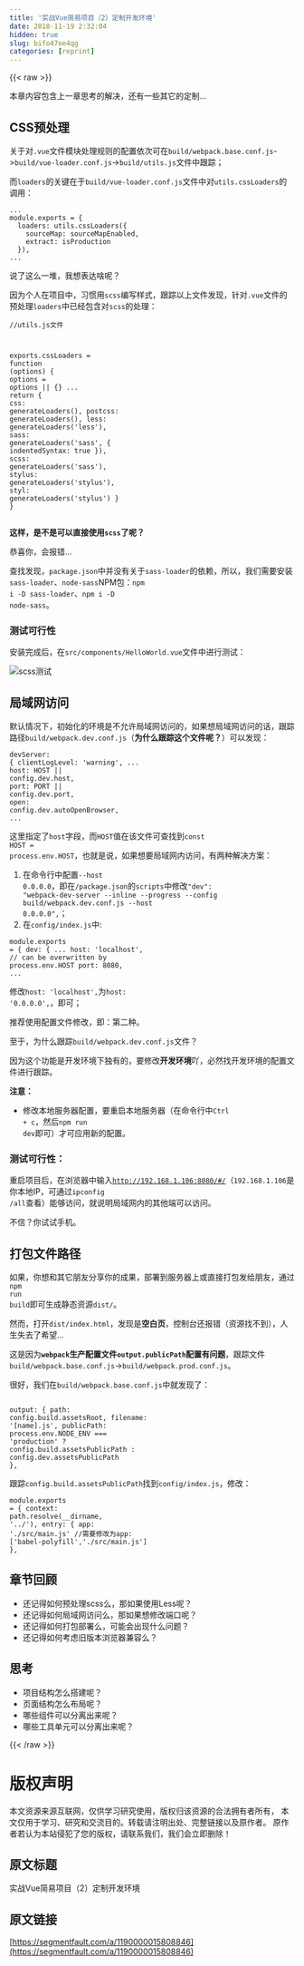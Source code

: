 ```yaml
---
title: '实战Vue简易项目（2）定制开发环境' 
date: 2018-11-19 2:32:04
hidden: true
slug: bifo47oe4qg
categories: [reprint]
---
```


{{< raw >}}
<p>&#x672C;&#x7AE0;&#x5185;&#x5BB9;&#x5305;&#x542B;&#x4E0A;&#x4E00;&#x7AE0;&#x601D;&#x8003;&#x7684;&#x89E3;&#x51B3;&#xFF0C;&#x8FD8;&#x6709;&#x4E00;&#x4E9B;&#x5176;&#x5B83;&#x7684;&#x5B9A;&#x5236;...</p><h2 id="articleHeader0">CSS&#x9884;&#x5904;&#x7406;</h2><p>&#x5173;&#x4E8E;&#x5BF9;<code>.vue</code>&#x6587;&#x4EF6;&#x6A21;&#x5757;&#x5904;&#x7406;&#x89C4;&#x5219;&#x7684;&#x914D;&#x7F6E;&#x4F9D;&#x6B21;&#x53EF;&#x5728;<code>build/webpack.base.conf.js</code>-&gt;<code>build/vue-loader.conf.js</code>-&gt;<code>build/utils.js</code>&#x6587;&#x4EF6;&#x4E2D;&#x8DDF;&#x8E2A;&#xFF1B;</p><p>&#x800C;<code>loaders</code>&#x7684;&#x5173;&#x952E;&#x5728;&#x4E8E;<code>build/vue-loader.conf.js</code>&#x6587;&#x4EF6;&#x4E2D;&#x5BF9;<code>utils.cssLoaders</code>&#x7684;&#x8C03;&#x7528;&#xFF1A;</p><div class="widget-codetool" style="display:none"><div class="widget-codetool--inner"><span class="selectCode code-tool" data-toggle="tooltip" data-placement="top" title="" data-original-title="&#x5168;&#x9009;"></span> <span type="button" class="copyCode code-tool" data-toggle="tooltip" data-placement="top" data-clipboard-text="...
module.exports = {
  loaders: utils.cssLoaders({
    sourceMap: sourceMapEnabled,
    extract: isProduction
  }),
..." title="" data-original-title="&#x590D;&#x5236;"></span> <span type="button" class="saveToNote code-tool" data-toggle="tooltip" data-placement="top" title="" data-original-title="&#x653E;&#x8FDB;&#x7B14;&#x8BB0;"></span></div></div><pre class="hljs clean"><code>...
<span class="hljs-keyword">module</span>.exports = {
  loaders: utils.cssLoaders({
    sourceMap: sourceMapEnabled,
    extract: isProduction
  }),
...</code></pre><p>&#x8BF4;&#x4E86;&#x8FD9;&#x4E48;&#x4E00;&#x5806;&#xFF0C;&#x6211;&#x60F3;&#x8868;&#x8FBE;&#x5565;&#x5462;&#xFF1F;</p><p>&#x56E0;&#x4E3A;&#x4E2A;&#x4EBA;&#x5728;&#x9879;&#x76EE;&#x4E2D;&#xFF0C;&#x4E60;&#x60EF;&#x7528;<code>scss</code>&#x7F16;&#x5199;&#x6837;&#x5F0F;&#xFF0C;&#x8DDF;&#x8E2A;&#x4EE5;&#x4E0A;&#x6587;&#x4EF6;&#x53D1;&#x73B0;&#xFF0C;&#x9488;&#x5BF9;<code>.vue</code>&#x6587;&#x4EF6;&#x7684;&#x9884;&#x5904;&#x7406;<code>loaders</code>&#x4E2D;&#x5DF2;&#x7ECF;&#x5305;&#x542B;&#x5BF9;<code>scss</code>&#x7684;&#x5904;&#x7406;&#xFF1A;</p><div class="widget-codetool" style="display:none"><div class="widget-codetool--inner"><span class="selectCode code-tool" data-toggle="tooltip" data-placement="top" title="" data-original-title="&#x5168;&#x9009;"></span> <span type="button" class="copyCode code-tool" data-toggle="tooltip" data-placement="top" data-clipboard-text="//utils.js&#x6587;&#x4EF6;

exports.cssLoaders = function (options) {
  options = options || {}
...
  return {
    css: generateLoaders(),
    postcss: generateLoaders(),
    less: generateLoaders(&apos;less&apos;),
    sass: generateLoaders(&apos;sass&apos;, { indentedSyntax: true }),
    scss: generateLoaders(&apos;sass&apos;),
    stylus: generateLoaders(&apos;stylus&apos;),
    styl: generateLoaders(&apos;stylus&apos;)
  }
}" title="" data-original-title="&#x590D;&#x5236;"></span> <span type="button" class="saveToNote code-tool" data-toggle="tooltip" data-placement="top" title="" data-original-title="&#x653E;&#x8FDB;&#x7B14;&#x8BB0;"></span></div></div><pre class="hljs vim"><code>//utils.js&#x6587;&#x4EF6;

exports.cssLoaders = <span class="hljs-function"><span class="hljs-keyword">function</span> <span class="hljs-params">(options)</span> {</span>
  <span class="hljs-keyword">options</span> = <span class="hljs-keyword">options</span> || {}
...
  <span class="hljs-keyword">return</span> {
    <span class="hljs-keyword">cs</span><span class="hljs-variable">s:</span> generateLoaders(),
    postcs<span class="hljs-variable">s:</span> generateLoaders(),
    les<span class="hljs-variable">s:</span> generateLoaders(<span class="hljs-string">&apos;less&apos;</span>),
    sas<span class="hljs-variable">s:</span> generateLoaders(<span class="hljs-string">&apos;sass&apos;</span>, { indentedSyntax: true }),
    <span class="hljs-keyword">scs</span><span class="hljs-variable">s:</span> generateLoaders(<span class="hljs-string">&apos;sass&apos;</span>),
    stylu<span class="hljs-variable">s:</span> generateLoaders(<span class="hljs-string">&apos;stylus&apos;</span>),
    sty<span class="hljs-variable">l:</span> generateLoaders(<span class="hljs-string">&apos;stylus&apos;</span>)
  }
}</code></pre><p><strong>&#x8FD9;&#x6837;&#xFF0C;&#x662F;&#x4E0D;&#x662F;&#x53EF;&#x4EE5;&#x76F4;&#x63A5;&#x4F7F;&#x7528;<code>scss</code>&#x4E86;&#x5462;&#xFF1F;</strong></p><p>&#x606D;&#x559C;&#x4F60;&#xFF0C;&#x4F1A;&#x62A5;&#x9519;...</p><p>&#x67E5;&#x627E;&#x53D1;&#x73B0;&#xFF0C;<code>package.json</code>&#x4E2D;&#x5E76;&#x6CA1;&#x6709;&#x5173;&#x4E8E;<code>sass-loader</code>&#x7684;&#x4F9D;&#x8D56;&#xFF0C;&#x6240;&#x4EE5;&#xFF0C;&#x6211;&#x4EEC;&#x9700;&#x8981;&#x5B89;&#x88C5;<code>sass-loader</code>&#x3001;<code>node-sass</code>NPM&#x5305;&#xFF1A;<code>npm i -D sass-loader</code>&#x3001;<code>npm i -D node-sass</code>&#x3002;</p><h3 id="articleHeader1">&#x6D4B;&#x8BD5;&#x53EF;&#x884C;&#x6027;</h3><p>&#x5B89;&#x88C5;&#x5B8C;&#x6210;&#x540E;&#xFF0C;&#x5728;<code>src/components/HelloWorld.vue</code>&#x6587;&#x4EF6;&#x4E2D;&#x8FDB;&#x884C;&#x6D4B;&#x8BD5;&#xFF1A;</p><p><span class="img-wrap"><img data-src="/img/bVbeuEx?w=929&amp;h=470" src="https://static.alili.tech/img/bVbeuEx?w=929&amp;h=470" alt="scss&#x6D4B;&#x8BD5;" title="scss&#x6D4B;&#x8BD5;" style="cursor:pointer;display:inline"></span></p><h2 id="articleHeader2">&#x5C40;&#x57DF;&#x7F51;&#x8BBF;&#x95EE;</h2><p>&#x9ED8;&#x8BA4;&#x60C5;&#x51B5;&#x4E0B;&#xFF0C;&#x521D;&#x59CB;&#x5316;&#x7684;&#x73AF;&#x5883;&#x662F;&#x4E0D;&#x5141;&#x8BB8;&#x5C40;&#x57DF;&#x7F51;&#x8BBF;&#x95EE;&#x7684;&#xFF0C;&#x5982;&#x679C;&#x60F3;&#x5C40;&#x57DF;&#x7F51;&#x8BBF;&#x95EE;&#x7684;&#x8BDD;&#xFF0C;&#x8DDF;&#x8E2A;&#x8DEF;&#x5F84;<code>build/webpack.dev.conf.js</code>&#xFF08;<strong>&#x4E3A;&#x4EC0;&#x4E48;&#x8DDF;&#x8E2A;&#x8FD9;&#x4E2A;&#x6587;&#x4EF6;&#x5462;&#xFF1F;</strong>&#xFF09;&#x53EF;&#x4EE5;&#x53D1;&#x73B0;&#xFF1A;</p><div class="widget-codetool" style="display:none"><div class="widget-codetool--inner"><span class="selectCode code-tool" data-toggle="tooltip" data-placement="top" title="" data-original-title="&#x5168;&#x9009;"></span> <span type="button" class="copyCode code-tool" data-toggle="tooltip" data-placement="top" data-clipboard-text="devServer: {
    clientLogLevel: &apos;warning&apos;,
...
    host: HOST || config.dev.host,
    port: PORT || config.dev.port,
    open: config.dev.autoOpenBrowser,
..." title="" data-original-title="&#x590D;&#x5236;"></span> <span type="button" class="saveToNote code-tool" data-toggle="tooltip" data-placement="top" title="" data-original-title="&#x653E;&#x8FDB;&#x7B14;&#x8BB0;"></span></div></div><pre class="hljs roboconf"><code>devServer: {
    <span class="hljs-attribute">clientLogLevel</span>: &apos;warning&apos;,
...
    host: HOST || config<span class="hljs-variable">.dev</span><span class="hljs-variable">.host</span>,
    port: PORT || config<span class="hljs-variable">.dev</span><span class="hljs-variable">.port</span>,
    open: config<span class="hljs-variable">.dev</span><span class="hljs-variable">.autoOpenBrowser</span>,
...</code></pre><p>&#x8FD9;&#x91CC;&#x6307;&#x5B9A;&#x4E86;<code>host</code>&#x5B57;&#x6BB5;&#xFF0C;&#x800C;<code>HOST</code>&#x503C;&#x5728;&#x8BE5;&#x6587;&#x4EF6;&#x53EF;&#x67E5;&#x627E;&#x5230;<code>const HOST = process.env.HOST</code>&#xFF0C;&#x4E5F;&#x5C31;&#x662F;&#x8BF4;&#xFF0C;&#x5982;&#x679C;&#x60F3;&#x8981;&#x5C40;&#x57DF;&#x7F51;&#x5185;&#x8BBF;&#x95EE;&#xFF0C;&#x6709;&#x4E24;&#x79CD;&#x89E3;&#x51B3;&#x65B9;&#x6848;&#xFF1A;</p><ol><li>&#x5728;&#x547D;&#x4EE4;&#x884C;&#x4E2D;&#x914D;&#x7F6E;<code>--host 0.0.0.0</code>&#xFF0C;&#x5373;&#x5728;<code>/package.json</code>&#x7684;<code>scripts</code>&#x4E2D;&#x4FEE;&#x6539;<code>&quot;dev&quot;: &quot;webpack-dev-server --inline --progress --config build/webpack.dev.conf.js --host 0.0.0.0&quot;,</code>&#xFF1B;</li><li>&#x5728;<code>config/index.js</code>&#x4E2D;:</li></ol><div class="widget-codetool" style="display:none"><div class="widget-codetool--inner"><span class="selectCode code-tool" data-toggle="tooltip" data-placement="top" title="" data-original-title="&#x5168;&#x9009;"></span> <span type="button" class="copyCode code-tool" data-toggle="tooltip" data-placement="top" data-clipboard-text="module.exports = {
  dev: {
...
    host: &apos;localhost&apos;, // can be overwritten by process.env.HOST
    port: 8080,
..." title="" data-original-title="&#x590D;&#x5236;"></span> <span type="button" class="saveToNote code-tool" data-toggle="tooltip" data-placement="top" title="" data-original-title="&#x653E;&#x8FDB;&#x7B14;&#x8BB0;"></span></div></div><pre class="hljs clean"><code><span class="hljs-keyword">module</span>.exports = {
  dev: {
...
    host: <span class="hljs-string">&apos;localhost&apos;</span>, <span class="hljs-comment">// can be overwritten by process.env.HOST</span>
    port: <span class="hljs-number">8080</span>,
...</code></pre><p>&#x4FEE;&#x6539;<code>host: &apos;localhost&apos;,</code>&#x4E3A;<code>host: &apos;0.0.0.0&apos;,</code>&#xFF0C;&#x5373;&#x53EF;&#xFF1B;</p><p>&#x63A8;&#x8350;&#x4F7F;&#x7528;&#x914D;&#x7F6E;&#x6587;&#x4EF6;&#x4FEE;&#x6539;&#xFF0C;&#x5373;&#xFF1A;&#x7B2C;&#x4E8C;&#x79CD;&#x3002;</p><p>&#x81F3;&#x4E8E;&#xFF0C;&#x4E3A;&#x4EC0;&#x4E48;&#x8DDF;&#x8E2A;<code>build/webpack.dev.conf.js</code>&#x6587;&#x4EF6;&#xFF1F;</p><p>&#x56E0;&#x4E3A;&#x8FD9;&#x4E2A;&#x529F;&#x80FD;&#x662F;&#x5F00;&#x53D1;&#x73AF;&#x5883;&#x4E0B;&#x72EC;&#x6709;&#x7684;&#xFF0C;&#x8981;&#x4FEE;&#x6539;<strong>&#x5F00;&#x53D1;&#x73AF;&#x5883;</strong>&#x5416;&#xFF0C;&#x5FC5;&#x7136;&#x627E;&#x5F00;&#x53D1;&#x73AF;&#x5883;&#x7684;&#x914D;&#x7F6E;&#x6587;&#x4EF6;&#x8FDB;&#x884C;&#x8DDF;&#x8E2A;&#x3002;</p><p><strong>&#x6CE8;&#x610F;&#xFF1A;</strong></p><ul><li>&#x4FEE;&#x6539;&#x672C;&#x5730;&#x670D;&#x52A1;&#x5668;&#x914D;&#x7F6E;&#xFF0C;&#x8981;&#x91CD;&#x542F;&#x672C;&#x5730;&#x670D;&#x52A1;&#x5668;&#xFF08;&#x5728;&#x547D;&#x4EE4;&#x884C;&#x4E2D;<code>Ctrl + c</code>&#xFF0C;&#x7136;&#x540E;<code>npm run dev</code>&#x5373;&#x53EF;&#xFF09;&#x624D;&#x53EF;&#x5E94;&#x7528;&#x65B0;&#x7684;&#x914D;&#x7F6E;&#x3002;</li></ul><h3 id="articleHeader3">&#x6D4B;&#x8BD5;&#x53EF;&#x884C;&#x6027;&#xFF1A;</h3><p>&#x91CD;&#x542F;&#x9879;&#x76EE;&#x540E;&#xFF0C;&#x5728;&#x6D4F;&#x89C8;&#x5668;&#x4E2D;&#x8F93;&#x5165;<code>http://192.168.1.106:8080/#/</code>&#xFF08;<code>192.168.1.106</code>&#x662F;&#x4F60;&#x672C;&#x5730;IP&#xFF0C;&#x53EF;&#x901A;&#x8FC7;<code>ipconfig /all</code>&#x67E5;&#x770B;&#xFF09;&#x80FD;&#x591F;&#x8BBF;&#x95EE;&#xFF0C;&#x5C31;&#x8BF4;&#x660E;&#x5C40;&#x57DF;&#x7F51;&#x5185;&#x7684;&#x5176;&#x4ED6;&#x7AEF;&#x53EF;&#x4EE5;&#x8BBF;&#x95EE;&#x3002;</p><p>&#x4E0D;&#x4FE1;&#xFF1F;&#x4F60;&#x8BD5;&#x8BD5;&#x624B;&#x673A;&#x3002;</p><h2 id="articleHeader4">&#x6253;&#x5305;&#x6587;&#x4EF6;&#x8DEF;&#x5F84;</h2><p>&#x5982;&#x679C;&#xFF0C;&#x4F60;&#x60F3;&#x548C;&#x5176;&#x5B83;&#x670B;&#x53CB;&#x5206;&#x4EAB;&#x4F60;&#x7684;&#x6210;&#x679C;&#xFF0C;&#x90E8;&#x7F72;&#x5230;&#x670D;&#x52A1;&#x5668;&#x4E0A;&#x6216;&#x76F4;&#x63A5;&#x6253;&#x5305;&#x53D1;&#x7ED9;&#x670B;&#x53CB;&#xFF0C;&#x901A;&#x8FC7;<code>npm run build</code>&#x5373;&#x53EF;&#x751F;&#x6210;&#x9759;&#x6001;&#x8D44;&#x6E90;<code>dist/</code>&#x3002;</p><p>&#x7136;&#x800C;&#xFF0C;&#x6253;&#x5F00;<code>dist/index.html</code>&#xFF0C;&#x53D1;&#x73B0;&#x662F;<strong>&#x7A7A;&#x767D;&#x9875;</strong>&#xFF0C;&#x63A7;&#x5236;&#x53F0;&#x8FD8;&#x62A5;&#x9519;&#xFF08;&#x8D44;&#x6E90;&#x627E;&#x4E0D;&#x5230;&#xFF09;&#xFF0C;&#x4EBA;&#x751F;&#x5931;&#x53BB;&#x4E86;&#x5E0C;&#x671B;...</p><p>&#x8FD9;&#x662F;&#x56E0;&#x4E3A;<strong><code>webpack</code>&#x751F;&#x4EA7;&#x914D;&#x7F6E;&#x6587;&#x4EF6;<code>output.publicPath</code>&#x914D;&#x7F6E;&#x6709;&#x95EE;&#x9898;</strong>&#xFF0C;&#x8DDF;&#x8E2A;&#x6587;&#x4EF6;<code>build/webpack.base.conf.js</code>-&gt;<code>build/webpack.prod.conf.js</code>&#x3002;</p><p>&#x5F88;&#x597D;&#xFF0C;&#x6211;&#x4EEC;&#x5728;<code>build/webpack.base.conf.js</code>&#x4E2D;&#x5C31;&#x53D1;&#x73B0;&#x4E86;&#xFF1A;</p><div class="widget-codetool" style="display:none"><div class="widget-codetool--inner"><span class="selectCode code-tool" data-toggle="tooltip" data-placement="top" title="" data-original-title="&#x5168;&#x9009;"></span> <span type="button" class="copyCode code-tool" data-toggle="tooltip" data-placement="top" data-clipboard-text="  output: {
    path: config.build.assetsRoot,
    filename: &apos;[name].js&apos;,
    publicPath: process.env.NODE_ENV === &apos;production&apos;
      ? config.build.assetsPublicPath
      : config.dev.assetsPublicPath
  }," title="" data-original-title="&#x590D;&#x5236;"></span> <span type="button" class="saveToNote code-tool" data-toggle="tooltip" data-placement="top" title="" data-original-title="&#x653E;&#x8FDB;&#x7B14;&#x8BB0;"></span></div></div><pre class="hljs arduino"><code>  output: {
    path: <span class="hljs-built_in">config</span>.build.assetsRoot,
    filename: <span class="hljs-string">&apos;[name].js&apos;</span>,
    publicPath: <span class="hljs-built_in">process</span>.env.NODE_ENV === <span class="hljs-string">&apos;production&apos;</span>
      ? <span class="hljs-built_in">config</span>.build.assetsPublicPath
      : <span class="hljs-built_in">config</span>.dev.assetsPublicPath
  },</code></pre><p>&#x8DDF;&#x8E2A;<code>config.build.assetsPublicPath</code>&#x627E;&#x5230;<code>config/index.js</code>&#xFF0C;&#x4FEE;&#x6539;&#xFF1A;</p><div class="widget-codetool" style="display:none"><div class="widget-codetool--inner"><span class="selectCode code-tool" data-toggle="tooltip" data-placement="top" title="" data-original-title="&#x5168;&#x9009;"></span> <span type="button" class="copyCode code-tool" data-toggle="tooltip" data-placement="top" data-clipboard-text="  build: {
    // Template for index.html
    index: path.resolve(__dirname, &apos;../dist/index.html&apos;),

    // Paths
    assetsRoot: path.resolve(__dirname, &apos;../dist&apos;),
    assetsSubDirectory: &apos;static&apos;,
    assetsPublicPath: &apos;/&apos;, //&#x5C06;assetsPublicPath&#x7684;&#x503C;&#x4FEE;&#x6539;&#x4E3A;&apos;./&apos;" title="" data-original-title="&#x590D;&#x5236;"></span> <span type="button" class="saveToNote code-tool" data-toggle="tooltip" data-placement="top" title="" data-original-title="&#x653E;&#x8FDB;&#x7B14;&#x8BB0;"></span></div></div><pre class="hljs less"><code>  <span class="hljs-attribute">build</span>: {
    <span class="hljs-comment">// Template for index.html</span>
    <span class="hljs-attribute">index</span>: path.resolve(__dirname, <span class="hljs-string">&apos;../dist/index.html&apos;</span>),

    <span class="hljs-comment">// Paths</span>
    <span class="hljs-attribute">assetsRoot</span>: path.resolve(__dirname, <span class="hljs-string">&apos;../dist&apos;</span>),
    <span class="hljs-attribute">assetsSubDirectory</span>: <span class="hljs-string">&apos;static&apos;</span>,
    <span class="hljs-attribute">assetsPublicPath</span>: <span class="hljs-string">&apos;/&apos;</span>, <span class="hljs-comment">//&#x5C06;assetsPublicPath&#x7684;&#x503C;&#x4FEE;&#x6539;&#x4E3A;&apos;./&apos;</span></code></pre><p><strong>&#x4E3A;&#x4EC0;&#x4E48;&#x8FD9;&#x6837;&#x4FEE;&#x6539;&#x5462;&#xFF1F;</strong></p><p>&#x8FD9;&#x662F;&#x56E0;&#x4E3A;&#x6253;&#x5305;&#x6587;&#x4EF6;&#x5F15;&#x7528;&#x6240;&#x5728;&#x5730;&#x5740;&#x7684;&#x7EC4;&#x6210;&#x89C4;&#x5219;&#x4E3A;<code>output.publicPath + filename</code>&#x3002;</p><hr><p>&#x7136;&#x800C;&#xFF0C;&#x8FD9;&#x6837;<strong>&#x5E76;&#x6CA1;&#x6709;&#x7ED3;&#x675F;</strong>&#x3002;</p><p>&#x5982;&#x679C;&#x5728;&#x6837;&#x5F0F;&#x4E2D;&#x5F15;&#x5165;&#x56FE;&#x7247;&#xFF0C;&#x4F1A;&#x62A5;&#x56FE;&#x7247;&#x8DEF;&#x5F84;&#x9519;&#x8BEF;&#xFF0C;&#x5F15;&#x7528;&#x5730;&#x5740;<code>static/css/static/css/img/XXX.png</code>&#xFF1B;</p><p>&#x9700;&#x8981;&#x4FEE;&#x6539;<code>build/utils.js</code>&#xFF1A;</p><div class="widget-codetool" style="display:none"><div class="widget-codetool--inner"><span class="selectCode code-tool" data-toggle="tooltip" data-placement="top" title="" data-original-title="&#x5168;&#x9009;"></span> <span type="button" class="copyCode code-tool" data-toggle="tooltip" data-placement="top" data-clipboard-text="   if (options.extract) {
      return ExtractTextPlugin.extract({
        use: loaders,
        fallback: &apos;vue-style-loader&apos;,
        publicPath: &apos;../../&apos;
      })
    } else {
      return [&apos;vue-style-loader&apos;].concat(loaders)
    }" title="" data-original-title="&#x590D;&#x5236;"></span> <span type="button" class="saveToNote code-tool" data-toggle="tooltip" data-placement="top" title="" data-original-title="&#x653E;&#x8FDB;&#x7B14;&#x8BB0;"></span></div></div><pre class="hljs kotlin"><code>   <span class="hljs-keyword">if</span> (options.extract) {
      <span class="hljs-keyword">return</span> ExtractTextPlugin.extract({
        use: loaders,
        fallback: <span class="hljs-string">&apos;vue-style-loader&apos;</span>,
        publicPath: <span class="hljs-string">&apos;../../&apos;</span>
      })
    } <span class="hljs-keyword">else</span> {
      <span class="hljs-keyword">return</span> [<span class="hljs-string">&apos;vue-style-loader&apos;</span>].concat(loaders)
    }</code></pre><p><code>webpack</code>&#x6253;&#x5305;&#x8981;&#x533A;&#x5206;&#x4E24;&#x4E2A;&#x8DEF;&#x5F84;&#xFF1A;</p><ol><li>&#x6253;&#x5305;&#x8DEF;&#x5F84;&#xFF08;&#x6587;&#x4EF6;&#x5B58;&#x50A8;&#x4F4D;&#x7F6E;&#xFF1A;output.path + [filename | name]&#xFF09;</li><li>&#x5F15;&#x7528;&#x8DEF;&#x5F84;&#xFF08;&#x6587;&#x4EF6;&#x4E92;&#x76F8;&#x5F15;&#x7528;&#x7684;&#x4F4D;&#x7F6E;&#xFF1A;output.publicname + [filename | name]&#xFF09;</li></ol><h2 id="articleHeader5">ES6+</h2><p>&#x76EE;&#x524D;&#x8FD8;&#x4E0D;&#x80FD;&#x7ED3;&#x675F;...</p><p>&#x76EE;&#x524D;<code>ES6</code>&#x7684;&#x8BED;&#x6CD5;&#x6210;&#x4E3A;&#x4E86;&#x4E3B;&#x6D41;&#xFF0C;&#x5982;&#x679C;&#x4F60;&#x5728;&#x9879;&#x76EE;&#x4E2D;&#x4F7F;&#x7528;&#x4E86;<code>ES6</code>&#xFF0C;&#x5728;&#x4E00;&#x4E9B;&#x8F83;&#x65E7;&#x7684;&#x6D4F;&#x89C8;&#x5668;&#x4E2D;&#xFF0C;&#x5475;&#x5475;...</p><p>&#x50CF;<code>Object.assign</code>&#x3001;<code>Array.from</code>...&#x65B9;&#x6CD5;&#x65E0;&#x6CD5;&#x4F7F;&#x7528;&#xFF0C;&#x7A0B;&#x5E8F;&#x62A5;&#x9519;&#x3002;</p><p><strong>&#x600E;&#x4E48;&#x529E;&#x5462;&#xFF1F;</strong></p><p><code>npm i -S babel-polyfill</code>&#x5B89;&#x88C5;<code>polyfill</code>&#xFF0C;&#x5B83;&#x4F1A;&#x4E3A;ES2015+&#x6DFB;&#x52A0;&#x7684;&#x65B0;&#x7684;API&#x4F5C;<strong>&#x517C;&#x5BB9;</strong>&#x4E3A;&#x4F4E;&#x7248;&#x672C;&#x6D4F;&#x89C8;&#x5668;&#x53EF;&#x7528;&#xFF0C;&#x4FD7;&#x79F0;&#x201C;&#x57AB;&#x7247;&#x201D;&#x3002;</p><p>&#x9700;&#x8981;&#x5C06;<code>polyfill</code>&#x6253;&#x5305;&#x5230;&#x751F;&#x4EA7;&#x5305;&#x4E2D;&#xFF0C;&#x5373;<code>build/webpack.base.conf.js</code>&#x6587;&#x4EF6;&#x4E2D;&#xFF1A;</p><div class="widget-codetool" style="display:none"><div class="widget-codetool--inner"><span class="selectCode code-tool" data-toggle="tooltip" data-placement="top" title="" data-original-title="&#x5168;&#x9009;"></span> <span type="button" class="copyCode code-tool" data-toggle="tooltip" data-placement="top" data-clipboard-text="module.exports = {
  context: path.resolve(__dirname, &apos;../&apos;),
  entry: {
    app: &apos;./src/main.js&apos; //&#x9700;&#x8981;&#x4FEE;&#x6539;&#x4E3A;app: [&apos;babel-polyfill&apos;,&apos;./src/main.js&apos;]
  }," title="" data-original-title="&#x590D;&#x5236;"></span> <span type="button" class="saveToNote code-tool" data-toggle="tooltip" data-placement="top" title="" data-original-title="&#x653E;&#x8FDB;&#x7B14;&#x8BB0;"></span></div></div><pre class="hljs vim"><code>module.exports = {
  contex<span class="hljs-variable">t:</span> path.<span class="hljs-built_in">resolve</span>(__dirname, <span class="hljs-string">&apos;../&apos;</span>),
  entry: {
    app: <span class="hljs-string">&apos;./src/main.js&apos;</span> //&#x9700;&#x8981;&#x4FEE;&#x6539;&#x4E3A;app: [<span class="hljs-string">&apos;babel-polyfill&apos;</span>,<span class="hljs-string">&apos;./src/main.js&apos;</span>]
  },</code></pre><h2 id="articleHeader6">&#x7AE0;&#x8282;&#x56DE;&#x987E;</h2><ul><li>&#x8FD8;&#x8BB0;&#x5F97;&#x5982;&#x4F55;&#x9884;&#x5904;&#x7406;scss&#x4E48;&#xFF0C;&#x90A3;&#x5982;&#x679C;&#x4F7F;&#x7528;Less&#x5462;&#xFF1F;</li><li>&#x8FD8;&#x8BB0;&#x5F97;&#x5982;&#x4F55;&#x5C40;&#x57DF;&#x7F51;&#x8BBF;&#x95EE;&#x4E48;&#xFF0C;&#x90A3;&#x5982;&#x679C;&#x60F3;&#x4FEE;&#x6539;&#x7AEF;&#x53E3;&#x5462;&#xFF1F;</li><li>&#x8FD8;&#x8BB0;&#x5F97;&#x5982;&#x4F55;&#x6253;&#x5305;&#x90E8;&#x7F72;&#x4E48;&#xFF0C;&#x53EF;&#x80FD;&#x4F1A;&#x51FA;&#x73B0;&#x4EC0;&#x4E48;&#x95EE;&#x9898;&#xFF1F;</li><li>&#x8FD8;&#x8BB0;&#x5F97;&#x5982;&#x4F55;&#x8003;&#x8651;&#x65E7;&#x7248;&#x672C;&#x6D4F;&#x89C8;&#x5668;&#x517C;&#x5BB9;&#x4E48;&#xFF1F;</li></ul><h2 id="articleHeader7">&#x601D;&#x8003;</h2><ul><li>&#x9879;&#x76EE;&#x7ED3;&#x6784;&#x600E;&#x4E48;&#x642D;&#x5EFA;&#x5462;&#xFF1F;</li><li>&#x9875;&#x9762;&#x7ED3;&#x6784;&#x600E;&#x4E48;&#x5E03;&#x5C40;&#x5462;&#xFF1F;</li><li>&#x54EA;&#x4E9B;&#x7EC4;&#x4EF6;&#x53EF;&#x4EE5;&#x5206;&#x79BB;&#x51FA;&#x6765;&#x5462;&#xFF1F;</li><li>&#x54EA;&#x4E9B;&#x5DE5;&#x5177;&#x5355;&#x5143;&#x53EF;&#x4EE5;&#x5206;&#x79BB;&#x51FA;&#x6765;&#x5462;&#xFF1F;</li></ul>
{{< /raw >}}

# 版权声明
本文资源来源互联网，仅供学习研究使用，版权归该资源的合法拥有者所有，
本文仅用于学习、研究和交流目的。转载请注明出处、完整链接以及原作者。
原作者若认为本站侵犯了您的版权，请联系我们，我们会立即删除！

## 原文标题
实战Vue简易项目（2）定制开发环境

## 原文链接
[https://segmentfault.com/a/1190000015808846](https://segmentfault.com/a/1190000015808846)

